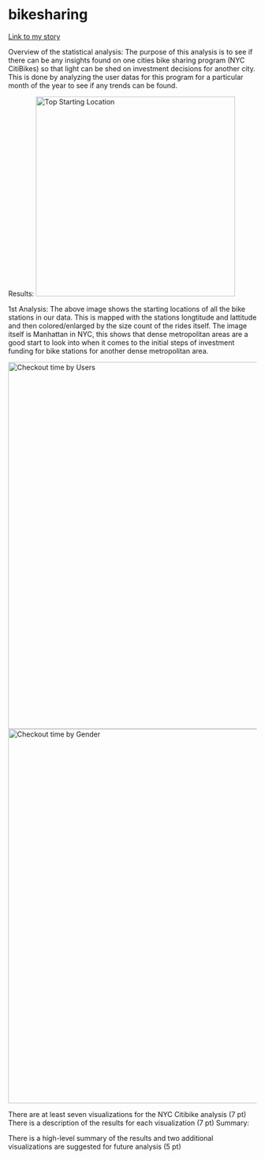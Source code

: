 # bikesharing

[Link to my story](https://public.tableau.com/profile/dayton.wu#!/vizhome/Challenge_16110860922250/BikeTripAnalysis?publish=yes)

Overview of the statistical analysis:
The purpose of this analysis is to see if there can be any insights found on one cities bike sharing program (NYC CitiBikes) so that light can be shed on investment decisions for another city. This is done by analyzing the user datas for this program for a particular month of the year to see if any trends can be found.

Results:
<img width="404" alt="Top Starting Location" src="https://user-images.githubusercontent.com/68725398/105097761-27300a80-5a77-11eb-8848-0eb85d788c8c.png">

1st Analysis: The above image shows the starting locations of all the bike stations in our data. This is mapped with the stations longtitude and lattitude and then colored/enlarged by the size count of the rides itself. The image itself is Manhattan in NYC, this shows that dense metropolitan areas are a good start to look into when it comes to the initial steps of investment funding for bike stations for another dense metropolitan area.

<img width="742" alt="Checkout time by Users" src="https://user-images.githubusercontent.com/68725398/105098246-c9e88900-5a77-11eb-9bc2-062e907f252c.png">
<img width="757" alt="Checkout time by Gender" src="https://user-images.githubusercontent.com/68725398/105098268-d0770080-5a77-11eb-9ad8-0368ec8d4c92.png">

There are at least seven visualizations for the NYC Citibike analysis (7 pt)
There is a description of the results for each visualization (7 pt)
Summary:

There is a high-level summary of the results and two additional visualizations are suggested for future analysis (5 pt)
